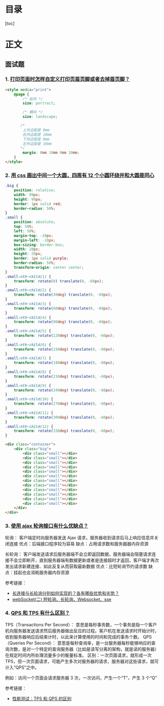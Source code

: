 <h1>目录</h1>

[toc]

<h1>正文</h1>

## 面试题

### 1. [打印页面时怎样自定义打印页眉页脚或者去掉眉页脚？](https://github.com/haizlin/fe-interview/issues/2232)

```html
<style media="print">
    @page {
        /* 纵向 */
        size: portrait;

        /* 横向 */
        size: landscape;

       /* 
        上外边距是 0mm
        右外边距是 10mm
        下外边距是 0mm
        左外边距是 10mm
       */
        margin: 0mm 10mm 0mm 10mm;
    }
</style>
```

### 2. [用 css 画出中间一个大圆，四周有 12 个小圆环绕并和大圆是同心](https://github.com/haizlin/fe-interview/issues/2233)

```css
.big {
    position: relative;
    width: 99px;
    height: 99px;
    border: 1px solid red;
    border-radius: 50%;
}
.small {
    position: absolute;
    top: 50%;
    left: 50%;
    margin-top: -10px;
    margin-left: -10px;
    box-sizing: border-box;
    width: 20px;
    height: 20px;
    border: 1px solid purple;
    border-radius: 50%;
    transform-origin: center center;
}
.small:nth-child(1) {
    transform: rotate(0) translate(0, -60px);
}
.small:nth-child(2) {
    transform: rotate(30deg) translate(0, -60px);
}
.small:nth-child(3) {
    transform: rotate(60deg) translate(0, -60px);
}
.small:nth-child(4) {
    transform: rotate(90deg) translate(0, -60px);
}
.small:nth-child(5) {
    transform: rotate(120deg) translate(0, -60px);
}
.small:nth-child(6) {
    transform: rotate(150deg) translate(0, -60px);
}
.small:nth-child(7) {
    transform: rotate(180deg) translate(0, -60px);
}
.small:nth-child(8) {
    transform: rotate(210deg) translate(0, -60px);
}
.small:nth-child(9) {
    transform: rotate(240deg) translate(0, -60px);
}
.small:nth-child(10) {
    transform: rotate(270deg) translate(0, -60px);
}
.small:nth-child(11) {
    transform: rotate(300deg) translate(0, -60px);
}
.small:nth-child(12) {
    transform: rotate(330deg) translate(0, -60px);
}
```

```html
<div class="container">
    <div class="big">
        <div class="small"></div>
        <div class="small"></div>
        <div class="small"></div>
        <div class="small"></div>
        <div class="small"></div>
        <div class="small"></div>
        <div class="small"></div>
        <div class="small"></div>
        <div class="small"></div>
        <div class="small"></div>
        <div class="small"></div>
        <div class="small"></div>
    </div>
</div>
```

### 3. [使用 ajax 轮询接口有什么优缺点？](https://github.com/haizlin/fe-interview/issues/2234)

轮询：
客户端定时向服务器发送 Ajax 请求，服务器收到请求后马上响应信息并关闭连接
优点：后端接口程序较为容易
缺点：占用请求数和服务器器内存资源

长轮询：
客户端发送请求后服务器端不会立即返回数据，服务器端会阻塞请求连接不会立即断开，直到服务器端有数据更新或者是连接超时才返回，客户端才再次发出请求新建连接、如此反复从而获取最新数据
优点：比短轮询节约请求数
缺点：挂起也会消耗服务器内存资源

参考链接：

-   [长连接与长轮询分别如何实现的？各有哪些优势和劣势？](https://www.zhihu.com/question/19876749)
-   [webSocket(二) 短轮询、长轮询、Websocket、sse](https://juejin.im/post/5d8fffc1f265da5b7d69034b)

### 4. [QPS 和 TPS 有什么区别？](https://github.com/haizlin/fe-interview/issues/2235)

TPS（Transactions Per Second）：
意思是每秒事务数，一个事务是指一个客户机向服务器发送请求然后服务器做出反应的过程。客户机在发送请求时开始计时，收到服务器响应后结束计时，以此来计算使用的时间和完成的事务个数。
QPS（Queries Per Second）：
意思是每秒查询率，是一台服务器每秒能够响应的查询次数，是对一个特定的查询服务器（比如是读写分离的架构，就是读的服务器）在规定时间内所处理流量多少的衡量标准。
区别：一次页面请求，就形成一次 TPS，但一次页面请求，可能产生多次对服务器的请求，服务器对这些请求，就可计入“QPS”之中。

例如：访问一个页面会请求服务器 3 次，一次访问，产生一个“T”，产生 3 个“Q”

参考链接：

-   [性能测试：TPS 和 QPS 的区别](https://www.cnblogs.com/uncleyong/p/11059556.html)
